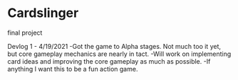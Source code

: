 # Cardslinger
final project

Devlog 1 - 4/19/2021
-Got the game to Alpha stages. Not much too it yet, but core gameplay mechanics are nearly in tact.
-Will work on implementing card ideas and improving the core gameplay as much as possible.
-If anything I want this to be a fun action game.
